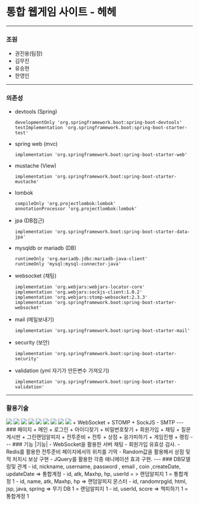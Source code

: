 # 통합 웹게임 사이트  - 헤헤
---
### 조원
- 권진용(팀장)
- 김무진
- 유승현
- 한영인
---
### 의존성
+ devtools (Spring)
    ```
    developmentOnly 'org.springframework.boot:spring-boot-devtools'
    testImplementation 'org.springframework.boot:spring-boot-starter-test'
    ```
+ spring web (mvc)
    ```
    implementation 'org.springframework.boot:spring-boot-starter-web'
    ```
+ mustache (View)
    ```
    implementation 'org.springframework.boot:spring-boot-starter-mustache'
    ```
+ lombok 
    ```
    compileOnly 'org.projectlombok:lombok'
    annotationProcessor 'org.projectlombok:lombok'
    ```
+ jpa (DB접근)
    ```
    implementation 'org.springframework.boot:spring-boot-starter-data-jpa'
    ```
+ mysqldb or mariadb (DB)
    ```
    runtimeOnly 'org.mariadb.jdbc:mariadb-java-client'
    runtimeOnly 'mysql:mysql-connector-java'
    ```
+ websocket (채팅)
    ```
    implementation 'org.webjars:webjars-locator-core'
    implementation 'org.webjars:sockjs-client:1.0.2'
    implementation 'org.webjars:stomp-websocket:2.3.3'
    implementation 'org.springframework.boot:spring-boot-starter-websocket'
    ```
+ mail (메일보내기)
    ```
    implementation 'org.springframework.boot:spring-boot-starter-mail'
    ```
+ security (보안)
    ```
    implementation 'org.springframework.boot:spring-boot-starter-security'
    ```
+ validation (yml 자기가 만든변수 가져오기)
    ```
    implementation 'org.springframework.boot:spring-boot-starter-validation'
    ```
---
### 활용기술
<img src="https://img.shields.io/badge/SpringBoot-6DB33F?style=for-the-badge&logo=SpringBoot&logoColor=white">
<img src="https://img.shields.io/badge/Java-007396?style=for-the-badge&logo=Java&logoColor=white">
<img src="https://img.shields.io/badge/JavaScript-3F7DF1E?style=for-the-badge&logo=JavaScript&logoColor=white">
<img src="https://img.shields.io/badge/jQuery-0769AD?style=for-the-badge&logo=jQuery&logoColor=white">
<img src="https://img.shields.io/badge/Bootstrap-7952B3?style=for-the-badge&logo=Bootstrap&logoColor=white">
<img src="https://img.shields.io/badge/Bootstrap-7952B3?style=for-the-badge&logo=Bootstrap&logoColor=white">
<img src="https://img.shields.io/badge/MariaDB-003545?style=for-the-badge&logo=MariaDB&logoColor=white">
<img src="https://img.shields.io/badge/MySQL-4479A1?style=for-the-badge&logo=MySQL&logoColor=white">
<img src="https://img.shields.io/badge/SpringSecurity-6DB33F?style=for-the-badge&logo=SpringSecurity&logoColor=white">
+ WebSocket
    + STOMP
    + SockJS
- SMTP
---
### 페이지 
+ 메인
    + 로그인
        + 아이디찾기
        + 비밀번호찾기
    + 회원가입
    + 채팅
    + 질문게시판
    + 그린랜덤알피지
        + 전투준비
        + 전투
        + 상점
    + 응가피하기
        + 게임진행
        + 랭킹
---
### 기능
|기능|
- WebSocket을 활용한 서버 채팅
- 회원가입 유효성 검사.
- Redis를 활용한 전투준비 페이지에서의 위치를 기억
- Random값을 활용해서 상점 및 적 처치시 보상 구현
- JQuery를 활용한 각종 애니메이션 효과 구현.
---
### DB모델링및 관계
- id, nickname, username, password , email , coin ,createDate, updateDate => 통합계정
- id, atk, Maxhp, hp, userId = > 랜덤알피지 1 = 통합계정 1
- id, name, atk, Maxhp, hp => 랜덤알피지 몬스터
- id, randomrpgId, html, jsp, java, spring => 무기 DB 1 = 랜덤알피지 1
- id, userId, score => 책피하기 1 = 통합계정 1
